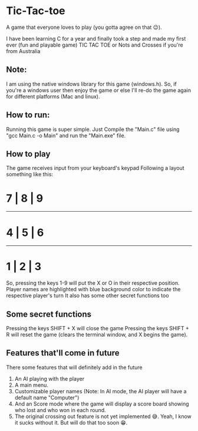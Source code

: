 # Tic-Tac-toe

A game that everyone loves to play (you gotta agree on that 😉).

I have been learning C for a year and finally took a step and made my first ever (fun and playable game) TIC TAC TOE or Nots and Crosses if you're from Australia

## Note:
I am using the native windows library for this game (windows.h). So, if you're a windows user then enjoy the game or else I'll re-do the game again for different platforms (Mac and linux).

## How to run:
Running this game is super simple. Just Compile the "Main.c" file using "gcc Main.c -o Main" and run the "Main.exe" file. 

## How to play
The game receives input from your keyboard's keypad
Following a layout something like this:

 # 7 | 8 | 9
 -----------
 # 4 | 5 | 6
 -----------
 # 1 | 2 | 3
 
So, pressing the keys 1-9 will put the X or O in their respective position. Player names are highlighted with blue background color to indicate the respective player's turn
It also has some other secret functions too 

## Some secret functions

Pressing the keys SHIFT + X will close the game
Pressing the keys SHIFT + R will reset the game (clears the terminal window, and X begins the game).

## Features that'll come in future

There some features that will definitely add in the future 
1) An AI playing with the player
2) A main menu.
3) Customizable player names (Note: In AI mode, the AI player will have a default name "Computer")
4) And an Score mode where the game will display a score board showing who lost and who won in each round.
5) The original crossing out feature is not yet implemented 😅. Yeah, I know it sucks without it. But will do that too soon 😁.
